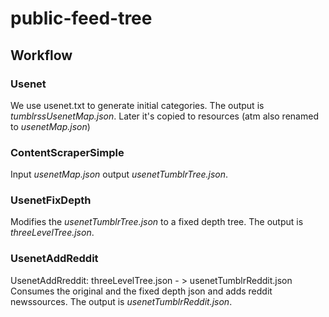 # public-feed-tree

## Workflow

### Usenet

We use usenet.txt to generate initial categories. The output is _tumblrssUsenetMap.json_. Later it's copied to resources (atm also renamed to _usenetMap.json_)

### ContentScraperSimple

Input _usenetMap.json_ output _usenetTumblrTree.json_.

### UsenetFixDepth

Modifies the _usenetTumblrTree.json_ to a fixed depth tree. The output is _threeLevelTree.json_.

### UsenetAddReddit

UsenetAddRreddit: threeLevelTree.json - > usenetTumblrReddit.json
Consumes the original and the fixed depth json and adds reddit newssources. The output is _usenetTumblrReddit.json_.





